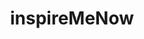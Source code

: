 ---
# Name
title: inspireMeNow
role:
bio:
avatar:

organization:
  name:
  url:

# Check the available icons on https://fontawesome.com/.
# You can get similar results like this <i class="fab fa-github"></i> after searching.
# Then icon is github and iconPack is fab for this case.
social:
  - icon: envelope
    iconPack: fas
    url: mailto:courage159357@gmail.com
  - icon: twitter
    iconPack: fab
    url: https://twitter.com/inspireMeNow_me
  - icon: github
    iconPack: fab
    url: https://github.com/inspireMeNow
  - icon: telegram
    iconPack: fab
    url: https://t.me/courage159357
---